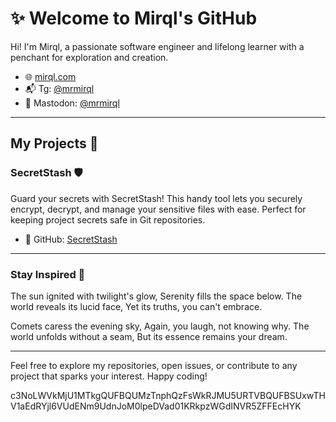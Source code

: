 # ✨ Welcome to Mirql's GitHub 

Hi! I'm Mirql, a passionate software engineer and lifelong learner with a penchant for exploration and creation.

- 🌐 [mirql.com](https://mirql.com/)
- 📬 Tg: [@mrmirql](https://t.me/mrmirql)
- 🐘 Mastodon: [@mrmirql](https://mastodon.social/@mrmirql)

---

## My Projects 🚀

### SecretStash 🛡️

Guard your secrets with SecretStash! This handy tool lets you securely encrypt, decrypt, and manage your sensitive files with ease. Perfect for keeping project secrets safe in Git repositories.

- 🔗 GitHub: [SecretStash](https://github.com/mirql/secret-stash)

---

### Stay Inspired 🌟

The sun ignited with twilight's glow,
Serenity fills the space below.
The world reveals its lucid face,
Yet its truths, you can't embrace.

Comets caress the evening sky,
Again, you laugh, not knowing why.
The world unfolds without a seam,
But its essence remains your dream.

---

Feel free to explore my repositories, open issues, or contribute to any project that sparks your interest. Happy coding!



c3NoLWVkMjU1MTkgQUFBQUMzTnphQzFsWkRJMU5URTVBQUFBSUxwTHV1aEdRYjl6VUdENm9UdnJoM0lpeDVad01KRkpzWGdINVR5ZFFEcHYK
